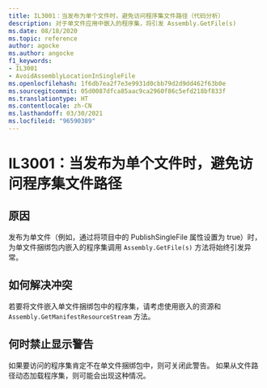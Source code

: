 ```yaml
---
title: IL3001：当发布为单个文件时，避免访问程序集文件路径（代码分析）
description: 对于单文件应用中嵌入的程序集，将引发 Assembly.GetFile(s)
ms.date: 08/18/2020
ms.topic: reference
author: agocke
ms.author: angocke
f1_keywords:
- IL3001
- AvoidAssemblyLocationInSingleFile
ms.openlocfilehash: 1f6db7ea2f7e3e9931d0cbb79d2d9dd462f63b0e
ms.sourcegitcommit: 05d0087dfca85aac9ca2960f86c5efd218bf833f
ms.translationtype: HT
ms.contentlocale: zh-CN
ms.lasthandoff: 03/30/2021
ms.locfileid: "96590389"
---
```

# <a name="il3001-avoid-accessing-assembly-file-path-when-publishing-as-a-single-file"></a>IL3001：当发布为单个文件时，避免访问程序集文件路径

## <a name="cause"></a>原因

发布为单文件（例如，通过将项目中的 PublishSingleFile 属性设置为 true）时，为单文件捆绑包内嵌入的程序集调用 `Assembly.GetFile(s)` 方法将始终引发异常。

## <a name="how-to-fix-violations"></a>如何解决冲突

若要将文件嵌入单文件捆绑包中的程序集，请考虑使用嵌入的资源和 `Assembly.GetManifestResourceStream` 方法。

## <a name="when-to-suppress-warnings"></a>何时禁止显示警告

如果要访问的程序集肯定不在单文件捆绑包中，则可关闭此警告。 如果从文件路径动态加载程序集，则可能会出现这种情况。
